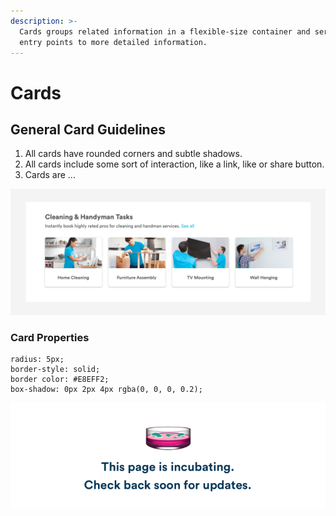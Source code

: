 ```yaml
---
description: >-
  Cards groups related information in a flexible-size container and serve as
  entry points to more detailed information.
---
```


# Cards

## **General Card Guidelines**

1. All cards have rounded corners and subtle shadows.
2. All cards include some sort of interaction, like a link, like or share button.
3. Cards are ...

![](../.gitbook/assets/card-preview.png)

### Card Properties 

```text
radius: 5px;
border-style: solid;
border color: #E8EFF2;
box-shadow: 0px 2px 4px rgba(0, 0, 0, 0.2);
```

![](../.gitbook/assets/construction.png)

